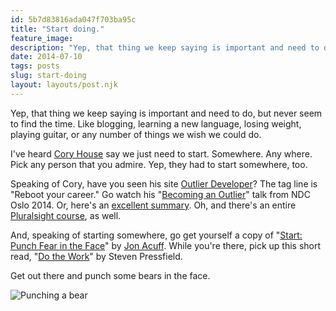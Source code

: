 ```yaml
---
id: 5b7d83816ada047f703ba95c
title: "Start doing."
feature_image: 
description: "Yep, that thing we keep saying is important and need to do, but never seem to find the time. Like blogging, learning a new language, losing…"
date: 2014-07-10
tags: posts
slug: start-doing
layout: layouts/post.njk
---
```


Yep, that thing we keep saying is important and need to do, but never seem to find the time. Like blogging, learning a new language, losing weight, playing guitar, or any number of things we wish we could do.

I've heard [Cory House](https://twitter.com/housecor) say we just need to start. Somewhere. Any where. Pick any person that you admire. Yep, they had to start somewhere, too.

Speaking of Cory, have you seen his site [Outlier Developer](http://www.outlierdeveloper.com/)? The tag line is "Reboot your career." Go watch his "[Becoming an Outlier](https://vimeo.com/97415346)" talk from NDC Oslo 2014. Or, here's an [excellent summary](http://theburningmonk.com/2014/06/ndc-oslo-2014-takeaways-from-career-reboot-for-the-developer-mind/). Oh, and there's an entire [Pluralsight course](http://pluralsight.com/training/Courses/TableOfContents/career-reboot-for-developer-mind), as well.

And, speaking of starting somewhere, go get yourself a copy of "[Start: Punch Fear in the Face](http://www.amazon.com/Start-Punch-Escape-Average-Matters-ebook/dp/B00CHVIVMY/ref=sr_1_1?ie=UTF8&qid=1404999518&sr=8-1)" by [Jon Acuff](http://acuff.me/). While you're there, pick up this short read, "[Do the Work](http://www.amazon.com/Do-Work-Steven-Pressfield-ebook/dp/B004PGO25O/ref=sr_1_1?s=books&ie=UTF8&qid=1404999903&sr=1-1)" by Steven Pressfield.

Get out there and punch some bears in the face.

![Punching a bear](/content/images/2014/Jul/bear-punch.jpg)
